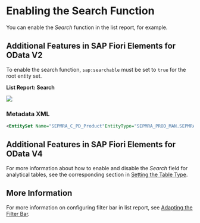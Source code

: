 <!-- loio3cdebeebb04b4205908140242c9d6817 -->

# Enabling the Search Function

You can enable the *Search* function in the list report, for example.



<a name="loio3cdebeebb04b4205908140242c9d6817__section_rbx_2bh_psb"/>

## Additional Features in SAP Fiori Elements for OData V2

To enable the search function, `sap:searchable` must be set to `true` for the root entity set.

  
  
**List Report: Search**

 

![](images/ListReport_Search_8f1dc18.png)



### Metadata XML

```xml
<EntitySet Name="SEPMRA_C_PD_Product"EntityType="SEPMRA_PROD_MAN.SEPMRA_C_PD_ProductType" sap:searchable="true" sap:content-version="1"/>
```





<a name="loio3cdebeebb04b4205908140242c9d6817__section_knm_fch_psb"/>

## Additional Features in SAP Fiori Elements for OData V4

For more information about how to enable and disable the *Search* field for analytical tables, see the corresponding section in [Setting the Table Type](setting-the-table-type-7f844f1.md).



<a name="loio3cdebeebb04b4205908140242c9d6817__section_q5w_tgf_nmb"/>

## More Information

For more information on configuring filter bar in list report, see [Adapting the Filter Bar](adapting-the-filter-bar-609c39a.md).

